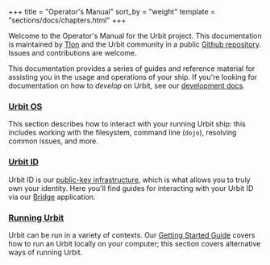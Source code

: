 +++
title = "Operator's Manual"
sort_by = "weight"
template = "sections/docs/chapters.html"
+++

Welcome to the Operator's Manual for the Urbit project. This documentation is
maintained by [Tlon](https://tlon.io) and the Urbit community in a public
[Github repository](https://github.com/urbit/urbit.org). Issues and
contributions are welcome.

This documentation provides a series of guides and reference material for
assisting you in the usage and operations of your ship. If you're looking for
documentation on how to _develop_ on Urbit, see our [development docs](/docs/).

### [Urbit OS](/manual/os/)

This section describes how to interact with your running Urbit ship: this
includes working with the filesystem, command line (`dojo`), resolving common
issues, and more.

### [Urbit ID](/manual/id/)

Urbit ID is our [public-key infrastructure](/manual/id/overview), which is
what allows you to truly own your identity. Here you'll find guides for
interacting with your Urbit ID via our [Bridge](https://bridge.urbit.org)
application.

### [Running Urbit](/manual/running/)

Urbit can be run in a variety of contexts. Our [Getting Started
Guide](https://urbit.org/getting-started/) covers how to run an Urbit locally on your
computer; this section covers alternative ways of running Urbit.
